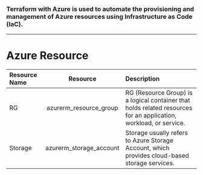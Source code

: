 ### Terraform with Azure is used to automate the provisioning and management of Azure resources using Infrastructure as Code (IaC).
_______________________________________________________________________________________________________________________________________________________________________________________________
# Azure Resource
| Resource Name | Resource | Description |
|:-----------|:------------:|:---|
| RG | azurerm_resource_group | RG (Resource Group) is a logical container that holds related resources for an application, workload, or service. |
| Storage      | azurerm_storage_account         | Storage usually refers to Azure Storage Account, which provides cloud-based storage services. |



